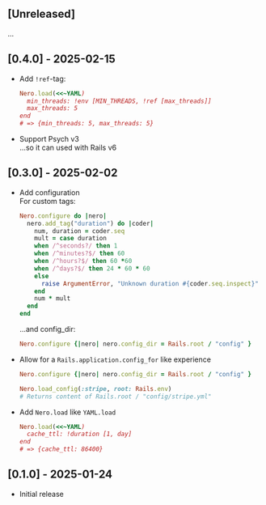 ## [Unreleased]
...

## [0.4.0] - 2025-02-15

- Add `!ref`-tag:
  ```ruby
  Nero.load(<<~YAML)
    min_threads: !env [MIN_THREADS, !ref [max_threads]]
    max_threads: 5
  end
  # => {min_threads: 5, max_threads: 5}
  ```
- Support Psych v3  
  ...so it can used with Rails v6

## [0.3.0] - 2025-02-02

- Add configuration  
  For custom tags:
  ```ruby
  Nero.configure do |nero|
    nero.add_tag("duration") do |coder|
      num, duration = coder.seq
      mult = case duration
      when /^seconds?/ then 1
      when /^minutes?$/ then 60
      when /^hours?$/ then 60 *60
      when /^days?$/ then 24 * 60 * 60
      else
        raise ArgumentError, "Unknown duration #{coder.seq.inspect}"
      end
      num * mult
    end
  end
  ```
  ...and config_dir:
  ```ruby
  Nero.configure {|nero| nero.config_dir = Rails.root / "config" }
  ```
- Allow for a `Rails.application.config_for` like experience
  ```ruby
  Nero.configure {|nero| nero.config_dir = Rails.root / "config" }
  
  Nero.load_config(:stripe, root: Rails.env)
  # Returns content of Rails.root / "config/stripe.yml"
  ```
- Add `Nero.load` like `YAML.load`
  ```ruby
  Nero.load(<<~YAML)
    cache_ttl: !duration [1, day]
  end
  # => {cache_ttl: 86400}
  ```

## [0.1.0] - 2025-01-24

- Initial release
